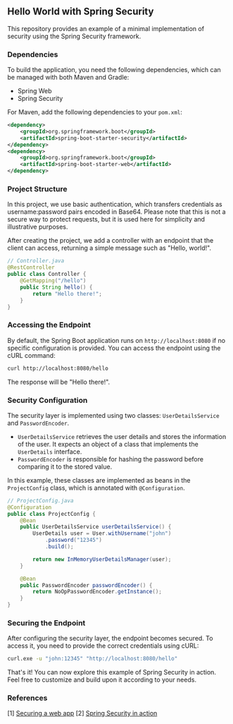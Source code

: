 ## Hello World with Spring Security

This repository provides an example of a minimal implementation of security using the Spring Security framework.

### Dependencies

To build the application, you need the following dependencies, which can be managed with both Maven and Gradle:

- Spring Web
- Spring Security

For Maven, add the following dependencies to your `pom.xml`:

```xml
<dependency>
    <groupId>org.springframework.boot</groupId>
    <artifactId>spring-boot-starter-security</artifactId>
</dependency>
<dependency>
    <groupId>org.springframework.boot</groupId>
    <artifactId>spring-boot-starter-web</artifactId>
</dependency>
```

### Project Structure

In this project, we use basic authentication, which transfers credentials as username:password pairs encoded in Base64. Please note that this is not a secure way to protect requests, but it is used here for simplicity and illustrative purposes.

After creating the project, we add a controller with an endpoint that the client can access, returning a simple message such as "Hello, world!".

```java
// Controller.java
@RestController
public class Controller {
    @GetMapping("/hello")
    public String hello() {
        return "Hello there!";
    }
}
```

### Accessing the Endpoint

By default, the Spring Boot application runs on `http://localhost:8080` if no specific configuration is provided. You can access the endpoint using the cURL command:

```bash
curl http://localhost:8080/hello
```

The response will be "Hello there!".

### Security Configuration

The security layer is implemented using two classes: `UserDetailsService` and `PasswordEncoder`. 

- `UserDetailsService` retrieves the user details and stores the information of the user. It expects an object of a class that implements the `UserDetails` interface.
- `PasswordEncoder` is responsible for hashing the password before comparing it to the stored value.

In this example, these classes are implemented as beans in the `ProjectConfig` class, which is annotated with `@Configuration`.

```java
// ProjectConfig.java
@Configuration
public class ProjectConfig {
    @Bean
    public UserDetailsService userDetailsService() {    
        UserDetails user = User.withUsername("john")
            .password("12345")
            .build();

        return new InMemoryUserDetailsManager(user);
    }

    @Bean
    public PasswordEncoder passwordEncoder() {
        return NoOpPasswordEncoder.getInstance();
    }
}
```

### Securing the Endpoint

After configuring the security layer, the endpoint becomes secured. To access it, you need to provide the correct credentials using cURL:

```bash
curl.exe -u "john:12345" "http://localhost:8080/hello"
```

That's it! You can now explore this example of Spring Security in action. Feel free to customize and build upon it according to your needs.

### References
[1] [Securing a web app](https://spring.io/guides/gs/securing-web/)
[2] [Spring Security in action](https://www.manning.com/books/spring-security-in-action)
